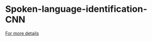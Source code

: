 # Spoken-language-identification-CNN
[For more details](http://yerevann.github.io/2015/10/11/spoken-language-identification-with-deep-convolutional-networks/)
